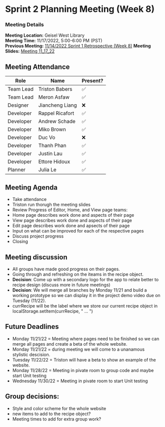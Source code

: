 # Sprint 2 Planning Meeting (Week 8)
### Meeting Details
**Meeting Location:** Geisel West Library  
**Meeting Time:** 11/17/2022, 5:00-6:00 PM (PST)  
**Previous Meeting:** [11/14/2022 Sprint 1 Retrospective (Week 8)](https://github.com/cse110-sp21-group36/cse110-sp21-group36/blob/main/admin/meetings/111422-Sprint-Retrospective-01-Week8.md)
**Meeting Slides:** [Meeting 11_17_22](../meeting%20slides/Group%2036%20Meeting%2011_17_22.pdf)

## Meeting Attendance
| Role | Name | Present? |
| --- | --- | --- |
| Team Lead | Triston Babers |✅|
| Team Lead | Meron Asfaw |✅|
| Designer | Jiancheng Liang |❌|
| Developer | Rappel Ricafort |✅|
| Developer | Andrew Schade |✅|
| Developer | Miko Brown |✅|
| Developer | Duc Vo |❌|
| Developer | Thanh Phan |✅|
| Developer | Justin Lau |✅|
| Developer | Ettore Hidoux |✅|
| Planner | Julia Le |✅|

## Meeting Agenda
- Take attendance
- Triston run thorugh the meeting slides
- Review Progress of Editor, Home, and View page teams:
- Home page describes work done and aspects of their page
- View page describes work done and aspects of their page
- Edit page describes work done and apsects of their page
- Input on what can be improved for each of the respective pages
- Discuss project progress
- Closing

## Meeting discussion
- All groups have made good progress on their pages.
- Going through and refreshing on the iteams in the recipe object.
- **Decision**: Come up with a secondary logo for the app to relate better to recipe design (discuss more in future meetings)
- **Decision**: We will merge all branches by Monday 11/21 and build a working prototype so we can display it in the project demo video due on Tuesday (11/22).
- currRecipe will be the label where we store our current recipe object in localStorage.setItem(currRecipe, " ... ")

## Future Deadlines
- Monday 11/21/22 = Meeting where pages need to be finished so we can merge all pages and create a beta of the whole website.
- Monday 11/21/22 = during meeting we will come to a unanamous stylistic descision.
- Tuesday 11/22/22 = Triston will have a beta to show an example of the website.
- Monday 11/28/22 = Meeting in pivate room to group code and maybe start Unit testing
- Wednesday 11/30/22 = Meeting in pivate room to start Unit testing

## Group decisions:
 - Style and color scheme for the whole website
 - new items to add to the recipe object?
 - Meeting times to add for extra group work?
 
